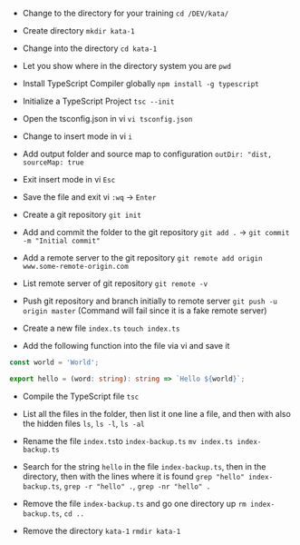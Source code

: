 - Change to the directory for your training
`cd /DEV/kata/`

- Create directory
`mkdir kata-1`

- Change into the directory
`cd kata-1`

- Let you show where in the directory system you are
`pwd`

- Install TypeScript Compiler globally
`npm install -g typescript`

- Initialize a TypeScript Project
`tsc --init`

- Open the tsconfig.json in vi
`vi tsconfig.json`

- Change to insert mode in vi
`i`

- Add output folder and source map to configuration
`
outDir: "dist,
sourceMap: true
`

- Exit insert mode in vi
`Esc`

- Save the file and exit vi
`:wq` -> `Enter`

- Create a git repository
`git init`

- Add and commit the folder to the git repository
`git add .` -> `git commit -m "Initial commit"`

- Add a remote server to the git repository
`git remote add origin www.some-remote-origin.com`

- List remote server of git repository
`git remote -v`

- Push git repository and branch initially to remote server
`git push -u origin master` (Command will fail since it is a fake remote server)

- Create a new file `index.ts`
`touch index.ts`

- Add the following function into the file via vi and save it
```typescript
const world = 'World';

export hello = (word: string): string => `Hello ${world}`;
```

- Compile the TypeScript file
`tsc`

- List all the files in the folder, then list it one line a file, and then with also the hidden files
`ls`, `ls -l`, `ls -al`

- Rename the file `index.ts`to `index-backup.ts`
`mv index.ts index-backup.ts`

- Search for the string `hello` in the file `index-backup.ts`, then in the directory, then with the lines where it is found
`grep "hello" index-backup.ts`, `grep -r "hello" .`, `grep -nr "hello" .`

- Remove the file `index-backup.ts` and go one directory up
`rm index-backup.ts`, `cd ..`

- Remove the directory `kata-1`
`rmdir kata-1`
